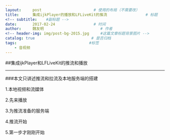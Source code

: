 ```yaml
---
layout:     post                       # 使用的布局（不需要改）
title:      集成ijkPlayer的播放和LFLiveKit的推流                 # 标题 
<!-- subtitle:    #副标题 -->
date:       2017-02-24                 # 时间
author:     魏友明                         # 作者
<!-- header-img: img/post-bg-2015.jpg     #这篇文章标题背景图片 -->
catalog: true                         # 是否归档
tags:                                #标签
    - 音视频
---
```



##集成ijkPlayer和LFLiveKit的推流和播放 
***
###本文只讲述推流和拉流及本地服务端的搭建

1.本地视频和流媒体

2.先来播放

3.为推流准备的服务端

4.推流开始

5.第一步才刚刚开始

 